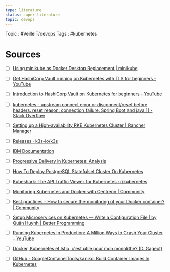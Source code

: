 ```yaml
---
type: literature
status: super-literature
topic: devops 
---
```


Topic : #VeilleIT/devops 
Tags : #kubernetes 




# Sources

- [ ] [Using minikube as Docker Desktop Replacement | minikube](https://minikube.sigs.k8s.io/docs/tutorials/docker_desktop_replacement/)
- [ ] [Get HashiCorp Vault running on Kubernetes with TLS for beginners - YouTube](https://www.youtube.com/watch?v=Eapf-OWbKH8)
- [ ] [Introduction to HashiCorp Vault on Kubernetes for beginners - YouTube](https://www.youtube.com/watch?v=L_o_CG_AGKA)
- [ ] [kubernetes - upstream connect error or disconnect/reset before headers. reset reason: connection failure. Spring Boot and java 11 - Stack Overflow](https://stackoverflow.com/questions/63408608/upstream-connect-error-or-disconnect-reset-before-headers-reset-reason-connect)
- [ ] [Setting up a High-availability RKE Kubernetes Cluster | Rancher Manager](https://ranchermanager.docs.rancher.com/v2.6/how-to-guides/new-user-guides/kubernetes-cluster-setup/rke1-for-rancher)
- [ ] [Releases · k3s-io/k3s](https://github.com/k3s-io/k3s/releases)
- [ ] [IBM Documentation](https://www.ibm.com/docs/en/fci/1.0.2?topic=kubernetes-renewing-cluster-certificates)
- [ ] [Progressive Delivery in Kubernetes: Analysis](https://engineering.empathy.co/progressive-delivery-in-kubernetes-analysis/)
- [ ] [How To Deploy PostgreSQL Statefulset Cluster On Kubernetes](https://devopscube.com/deploy-postgresql-statefulset/)
- [ ] [Kubeshark: The API Traffic Viewer for Kubernetes : r/kubernetes](https://www.reddit.com/r/kubernetes/comments/z1bjbw/kubeshark_the_api_traffic_viewer_for_kubernetes/?utm_source=share&utm_medium=android_app&utm_name=androidcss&utm_term=1&utm_content=share_button)
- [ ] [Monitoring Kubernetes and Docker with Centreon | Community](https://thewatch.centreon.com/product-how-to-21/monitoring-kubernetes-and-docker-with-centreon-116)
- [ ] [Best practices - How to secure the monitoring of your Docker container? | Community](https://thewatch.centreon.com/product-how-to-21/best-practices-how-to-secure-the-monitoring-of-your-docker-container-266)
- [ ] [Setup Microservices on Kubernetes — Write a Configuration File | by Quân Huỳnh | Better Programming](https://medium.com/@hmquan08011996/set-up-microservice-on-kubernetes-write-config-file-8df7c2b07a4c)
- [ ] [Running Kubernetes in Production: A Million Ways to Crash Your Cluster - YouTube](https://www.youtube.com/watch?v=pKFQuED_2kg)
- [ ]  [Docker, Kubernetes et Istio, c'est utile pour mon monolithe? (D. Gageot)](https://www.youtube.com/watch?v=Z_sNyT0hcVw)
- [ ] [GitHub - GoogleContainerTools/kaniko: Build Container Images In Kubernetes](https://github.com/GoogleContainerTools/kaniko)


